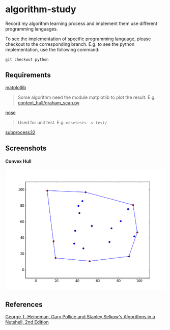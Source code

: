 # algorithm-study
Record my algorithm learning process and implement them use different programming languages.

To see the implementation of specific programming language, please checkout to the corresponding branch. E.g. to see the python implementation, use the following command:
```
git checkout python
```

## Requirements
[matplotlib][matplotlib]
> Some algorithm need the module matplotlib to plot the result. E.g. [context_hull/graham_scan.py][graham scan]

[nose][nose]
> Used for unit test. E.g. `nosetests -v test/`

[subprocess32][subprocess32]

## Screenshots
#### Convex Hull
![Convex Hull Picture 1][convex hull picture 1]

## References
[George T. Heineman, Gary Pollice and Stanley Selkow's Algorithms in a Nutshell, 2nd Edition][algorithm in a nutshell]


[graham scan]: /convex_hull/graham_scan.py
[convex hull picture 1]: /screenshots/convex_hull_1.png

[algorithm in a nutshell]: http://shop.oreilly.com/product/0636920032885.do
[matplotlib]: http://matplotlib.org/
[nose]: http://nose.readthedocs.io/en/latest/
[subprocess32]: https://github.com/google/python-subprocess32/
